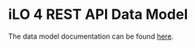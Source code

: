 # iLO 4 REST API Data Model
The data model documentation can be found [here](http://h22208.www2.hpe.com/eginfolib/servers/docs/HPRestfultool/iLo4/data_model_reference.html "HP RESTful API Data Model Reference for iLO 4").
